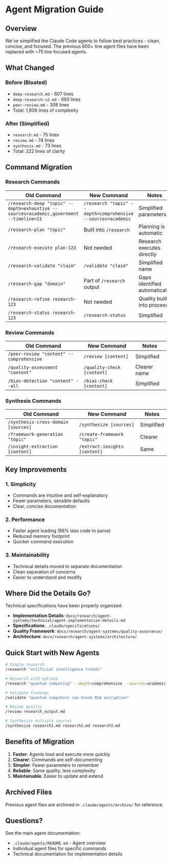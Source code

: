 # Agent Migration Guide

## Overview

We've simplified the Claude Code agents to follow best practices - clean, concise, and focused. The previous 600+ line agent files have been replaced with ~75 line focused agents.

## What Changed

### Before (Bloated)
- `deep-research.md` - 607 lines
- `deep-research-v2.md` - 693 lines  
- `peer-review.md` - 308 lines
- Total: 1,608 lines of complexity

### After (Simplified)
- `research.md` - 75 lines
- `review.md` - 74 lines
- `synthesis.md` - 73 lines
- Total: 222 lines of clarity

## Command Migration

### Research Commands

| Old Command | New Command | Notes |
|-------------|-------------|-------|
| `/research-deep "topic" --depth=exhaustive --sources=academic,government --timeline=21` | `/research "topic" --depth=comprehensive --sources=academic` | Simplified parameters |
| `/research-plan "topic"` | Built into `/research` | Planning is automatic |
| `/research-execute plan-123` | Not needed | Research executes directly |
| `/research-validate "claim"` | `/validate "claim"` | Simplified name |
| `/research-gap "domain"` | Part of `/research` output | Gaps identified automatically |
| `/research-refine research-123` | Not needed | Quality built into process |
| `/research-status research-123` | `/research-status` | Simplified |

### Review Commands

| Old Command | New Command | Notes |
|-------------|-------------|-------|
| `/peer-review "content" --comprehensive` | `/review [content]` | Simplified |
| `/quality-assessment "content"` | `/quality-check [content]` | Clearer name |
| `/bias-detection "content" --all` | `/bias-check [content]` | Simplified |

### Synthesis Commands

| Old Command | New Command | Notes |
|-------------|-------------|-------|
| `/synthesis-cross-domain [sources]` | `/synthesize [sources]` | Simplified |
| `/framework-generation "topic"` | `/create-framework "topic"` | Clearer |
| `/insight-extraction [content]` | `/extract-insights [content]` | Same |

## Key Improvements

### 1. Simplicity
- Commands are intuitive and self-explanatory
- Fewer parameters, sensible defaults
- Clear, concise documentation

### 2. Performance
- Faster agent loading (86% less code to parse)
- Reduced memory footprint
- Quicker command execution

### 3. Maintainability
- Technical details moved to separate documentation
- Clean separation of concerns
- Easier to understand and modify

## Where Did the Details Go?

Technical specifications have been properly organized:

- **Implementation Details**: `docs/research/agent-systems/technical/agent-implementation-details.md`
- **Specifications**: `.claude/specifications/`
- **Quality Framework**: `docs/research/agent-systems/quality-assurance/`
- **Architecture**: `docs/research/agent-systems/architecture/`

## Quick Start with New Agents

```bash
# Simple research
/research "artificial intelligence trends"

# Research with options
/research "quantum computing" --depth=comprehensive --sources=academic

# Validate findings
/validate "quantum computers can break RSA encryption"

# Review quality
/review research_output.md

# Synthesize multiple sources
/synthesize research1.md research2.md research3.md
```

## Benefits of Migration

1. **Faster**: Agents load and execute more quickly
2. **Clearer**: Commands are self-documenting
3. **Simpler**: Fewer parameters to remember
4. **Reliable**: Same quality, less complexity
5. **Maintainable**: Easier to update and extend

## Archived Files

Previous agent files are archived in `.claude/agents/archive/` for reference.

## Questions?

See the main agent documentation:
- `.claude/agents/README.md` - Agent overview
- Individual agent files for specific commands
- Technical documentation for implementation details